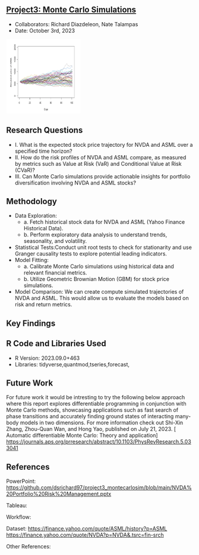 ## [Project3: Monte Carlo Simulations](https://github.com/dsrichard97/montecarlo_analysis.git)
* Collaborators: Richard Diazdeleon, Nate Talampas
* Date: October 3rd, 2023

<img src="montecarlosim.png" width= 200 height=200>


## Research Questions
* I.   What is the expected stock price trajectory for NVDA and ASML over a specified time horizon?
* II.  How do the risk profiles of NVDA and ASML compare, as measured by metrics such as Value at Risk (VaR) and Conditional Value at Risk (CVaR)?
* III. Can Monte Carlo simulations provide actionable insights for portfolio diversification involving NVDA and ASML stocks?

## Methodology
* Data Exploration:
  * a. Fetch historical stock data for NVDA and ASML (Yahoo Finance Historical Data).
  * b. Perform exploratory data analysis to understand trends, seasonality, and volatility.
* Statistical Tests:Conduct unit root tests to check for stationarity and use Granger causality tests to explore potential leading indicators. 
* Model Fitting:
  * a. Calibrate Monte Carlo simulations using historical data and relevant financial metrics.
  * b. Utilize Geometric Brownian Motion (GBM) for stock price simulations.
* Model Comparison: We can create compute simulated trajectories of NVDA and ASML. This would allow us to evaluate the models based on risk and return metrics.
## Key Findings


##  R Code and Libraries Used
* R Version: 2023.09.0+463
* Libraries: tidyverse,quantmod,tseries,forecast,

## Future Work
For future work it would be intresting to try the following below approach where this report explores differentiable programming in conjunction with Monte Carlo methods, showcasing applications such as fast search of phase transitions and accurately finding ground states of interacting many-body models in two dimensions​. For more information check out Shi-Xin Zhang, Zhou-Quan Wan, and Hong Yao, published on July 21, 2023. [ Automatic differentiable Monte Carlo: Theory and application] 
https://journals.aps.org/prresearch/abstract/10.1103/PhysRevResearch.5.033041

## References
PowerPoint: https://github.com/dsrichard97/project3_montecarlosim/blob/main/NVDA%20Portfolio%20Risk%20Management.pptx

Tableau: 

Workflow: 

Dataset:  https://finance.yahoo.com/quote/ASML/history?p=ASML
https://finance.yahoo.com/quote/NVDA?p=NVDA&.tsrc=fin-srch


Other References: 

